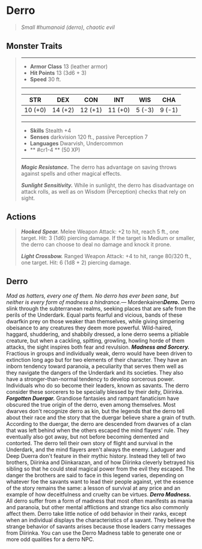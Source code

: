 # Derro
>*Small #humanoid (derro), chaotic evil*
## Monster Traits
>___
>- **Armor Class** 13 (leather armor)
>- **Hit Points** 13 (3d6 + 3)
>- **Speed** 30 ft.
>___
>|STR|DEX|CON|INT|WIS|CHA|
>|:---:|:---:|:---:|:---:|:---:|:---:|
>|10 (+0)|14 (+2)|12 (+1)|11 (+0)|5 (-3)|9 (-1)|
>___
>- **Skills** Stealth +4
>- **Senses** darkvision 120 ft., passive Perception 7
>- **Languages** Dwarvish, Undercommon
>- ** #cr1-4 ** (50 XP)
>___
>***Magic Resistance.*** The derro has advantage on saving throws against spells and other magical effects.  
>
>***Sunlight Sensitivity.*** While in sunlight, the derro has disadvantage on attack rolls, as well as on Wisdom (Perception) checks that rely on sight.  
>
## Actions
>***Hooked Spear.*** Melee Weapon Attack: +2 to hit, reach 5 ft., one target. Hit: 3 (1d6) piercing damage. If the target is Medium or smaller, the derro can choose to deal no damage and knock it prone.  
>
>***Light Crossbow.*** Ranged Weapon Attack: +4 to hit, range 80/320 ft., one target. Hit: 6 (1d8 + 2) piercing damage.
## Derro
*Mad as hatters, every one of them. No derro has ever been sane, but neither is every form of madness a hindrance.*— Mordenkainen***Derro.*** Derro slink through the subterranean realms, seeking places that are safe from the perils of the Underdark. Equal parts fearful and vicious, bands of these dwarfkin prey on those weaker than themselves, while giving simpering obeisance to any creatures they deem more powerful. Wild-haired, haggard, shuddering, and shabbily dressed, a lone derro seems a pitiable creature, but when a cackling, spitting, growling, howling horde of them attacks, the sight inspires both fear and revulsion.
***Madness and Sorcery.*** Fractious in groups and individually weak, derro would have been driven to extinction long ago but for two elements of their character. They have an inborn tendency toward paranoia, a peculiarity that serves them well as they navigate the dangers of the Underdark and its societies. They also have a stronger-than-normal tendency to develop sorcerous power. Individuals who do so become their leaders, known as savants. The derro consider these sorcerers to be specially blessed by their deity, Diirinka.
***Forgotten Duergar.*** Grandiose fantasies and rampant fanaticism have obscured the true origin of the derro, even among themselves. Most dwarves don't recognize derro as kin, but the legends that the derro tell about their race and the story that the duergar believe share a grain of truth.
According to the duergar, the derro are descended from dwarves of a clan that was left behind when the others escaped the mind flayers' rule. They eventually also got away, but not before becoming demented and contorted.
The derro tell their own story of flight and survival in the Underdark, and the mind flayers aren't always the enemy. Laduguer and Deep Duerra don't feature in their mythic history. Instead they tell of two brothers, Diirinka and Diinkarazan, and of how Diirinka cleverly betrayed his sibling so that he could steal magical power from the evil they escaped. The danger the brothers are said to face in this legend varies, depending on whatever foe the savants want to lead their people against, yet the essence of the story remains the same: a lesson of survival at any price and an example of how deceitfulness and cruelty can be virtues.
***Derro Madness.*** All derro suffer from a form of madness that most often manifests as mania and paranoia, but other mental afflictions and strange tics also commonly affect them. Derro take little notice of odd behavior in their ranks, except when an individual displays the characteristics of a savant. They believe the strange behavior of savants arises because those leaders carry messages from Diirinka. You can use the Derro Madness table to generate one or more odd qualities for a derro NPC.